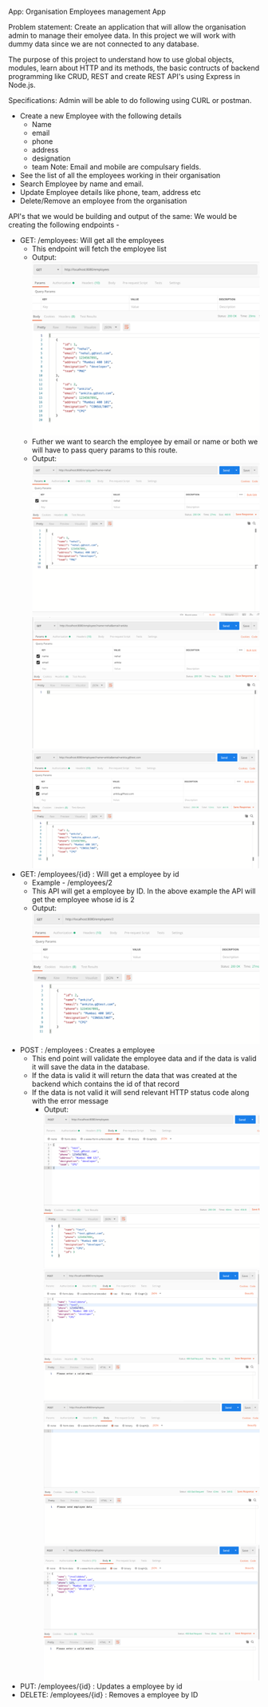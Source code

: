 App: Organisation Employees management App

Problem statement: Create an application that will allow the organisation admin to manage their emolyee data. In this project we will work with dummy data since we are not connected to any database.

The purpose of this project to understand how to use global objects, modules, learn about HTTP and its methods, the basic contructs of backend programming like CRUD, REST and create REST API's using Express in Node.js.


Specifications:
Admin will be able to do following using CURL or postman.
- Create a new Employee with the following details
    - Name
    - email
    - phone
    - address
    - designation
    - team
Note:  Email and mobile are compulsary fields.
- See the list of all the employees working in their organisation
- Search Employee by name and email.
- Update Employee details like phone, team, address etc
- Delete/Remove an employee from the organisation

API's that we would be building and output of the same:
We would be creating the following endpoints -
- GET: /employees: Will get all the employees
    - This endpoint will fetch the employee list
    - Output:
    ![](./images/1.png)
    - Futher we want to search the employee by email or name or both we will have to pass query params to this route.
    - Output:
    ![](./images/2.png)
    ![](./images/3.png)
    ![](./images/4.png)
- GET: /employees/{id} : Will get a employee by id
    - Example - /employees/2
    - This API will get a employee by ID. In the above example the API will get the employee whose id is 2
    - Output:
    ![](./images/5.png)
- POST : /employees : Creates a employee
    - This end point will validate the employee data and if the data is valid it will save the data in the database. 
    - If the data is valid it will return the data that was created at the backend which contains the id of that record
    - If the data is not valid it will send relevant HTTP status code along with the error message
        - Output:
    ![](./images/6.png)
    ![](./images/7.png)
    ![](./images/8.png)
    ![](./images/9.png)
- PUT: /employees/{id} : Updates a employee by id
- DELETE: /employees/{id} : Removes a employee by ID